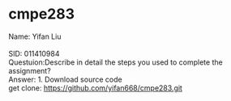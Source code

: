 # cmpe283
Name: Yifan Liu   <br />   
SID: 011410984      <br />
Questuion:Describe in detail the steps you used to complete the assignment?  <br />
Answer: 1. Download source code  <br />
           get clone: https://github.com/yifan668/cmpe283.git  <br />
